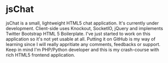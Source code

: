 jsChat
======

jsChat is a small, lightweight HTML5 chat application. It's currently under development. Client-side uses Knockout, SocketIO, jQuery and implements Twitter Bootstrap HTML 5 Boilerplate. I've just started to work on this application so it's not yet usable at all. Putting it on GitHub is my way of learning since I will really appritiate any comments, feedbacks or support. Keep in mind I'm PHP/Python developer and this is my crash-course with rich HTML5 frontend application.